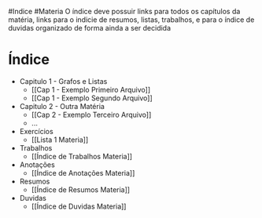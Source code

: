 #Indice #Materia 
O índice deve possuir links para todos os capítulos da matéria, links para o indicie de resumos, listas, trabalhos, e para o índice de duvidas organizado de forma ainda a ser decidida


# Índice
- Capitulo 1 - Grafos e Listas
	- [[Cap 1 - Exemplo Primeiro Arquivo]]
	- [[Cap 1 - Exemplo Segundo Arquivo]]
- Capitulo 2 - Outra Matéria
	- [[Cap 2 - Exemplo Terceiro Arquivo]]
	- ...
- Exercícios
	- [[Lista 1 Materia]]
- Trabalhos
	- [[Índice de Trabalhos Materia]]
- Anotações
	- [[Índice de Anotações Materia]]
- Resumos
	- [[Índice de Resumos Materia]]
- Duvidas
	- [[Índice de Duvidas Materia]]